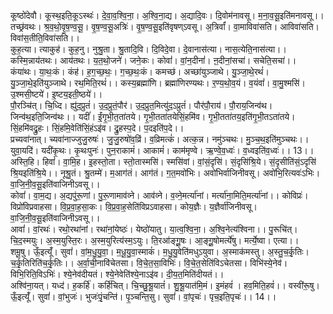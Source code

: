 

  
कूष्ठो॑देवौ। कूस्थ॒इति॒कूऽस्थः॑। दे॒वा॒व॒श्वि॒ना॒। अ॒श्वि॒ना॒द्य। अ॒द्यादि॒वः। दि॒वोम॑नावसू। म॒ना॒व॒सू॒इति॑मनावसू।। तच्छ्र॑वथः। श्र॒व॒थो॒वृ॒ष॒ण्व॒सू॒। वृ॒ष॒ण्व॒सू॒अत्रिः॑। वृ॒ष॒ण्व॒सू॒इति॑वृषण्ऽवसू। अ॒त्रिर्वां॑। वा॒माविवा॑सति। आविवा॑सति। विवा॑स॒तीति॒विवा॑सति।।  
कुह॒त्या। त्याकुह॑। कुह॒नु। नुश्रु॒ता। श्रु॒तादि॒वि। दि॒विदे॒वा। दे॒वानास॑त्या। नास॒त्येति॒नास॑त्या।। कस्मि॒न्नाय॑तथः। आय॑तथः। य॒त॒थो॒जने॑। जने॒कः। कोवां॑। वां॒न॒दीनां॑। ऩ॒दीनां॒सचा॑। सचेति॒सचा॑।।  
कंया॑थः। या॒थः॒कं। कंह॑। ह॒ग॒च्छ॒थः॒। ग॒च्छ॒थः॒कं। कमच्छ॑। अच्छा॑युञ्जाथे। यु॒ञ्जा॒थे॒रथं॑। यु॒ञ्जा॒थे॒इति॑युञ्जाथे। रथ॒मिति॒रथं॑।। कस्य॒ब्रह्मा॑णि। ब्रह्मा॑णिरण्यथः। र॒ण्य॒थो॒व॒यं। व॒यंवां॑। वा॒मु॒श्मसि॑। उ॒श्मसी॒ष्टये॑। इ॒ष्टय॒इती॒ष्ठये॑।।  
पौ॒रञ्चि॑त्। चि॒ध्दि। ह्यु॑द॒प्रुतं॑। उ॒द॒प्रुतं॒पौर॑। उ॒द॒प्रुत॒मित्यु॑द॒ऽप्रुतं॑। पौर॑पौ॒राय॑। पौ॒राय॒जिन्व॑थ। जिन्व॑थ॒इति॒जिन्व॑थः।। यदीं॑। ईं॒गृ॒भी॒त॒ता॑तये। गृ॒भी॒तता॑तयेसिं॒हमि॑व। गृ॒भी॒तता॑तय॒इति॑गृ॒भी॒तऽता॑तये। सिं॒हमि॑वद्रु॒हः। सिं॒हमि॒वेति॑सिं॒हंऽइ॑व। द्रु॒हस्प॒दे। प॒दइति॑प॒दे।।  
प्रच्यवा॑नात्। च्यवा॑नाज्जुजु॒रुषः॑। जु॒जु॒रुषो॑व॒व्रिं। व॒व्रिमत्कं॑। अत्क॒न्न। नमु॑ञ्चथः। मु॒ञ्च॒थ॒इति॑मुञ्चथः।। युवा॒यदि॑। यदी॑कृ॒थः। कृ॒थःपुनः॑। पुन॒राकामं॑। आकामं॑। काम॑मृण्वे। ऋ॒ण्वे॒व॒ध्वः॑। व॒ध्वइति॑व॒ध्वः॑।। 13।।  
अस्ति॒हि। हिवां॑। वा॒मि॒ह। इ॒हस्तो॒ता। स्तो॒तास्मसि॑। स्मसि॑वां। वां॒सं॒दृसि॑। सं॒दृसि॑श्रि॒ये। सं॒दृसीति॑सं॒ऽदृसि॑ श्रि॒यइति॑श्रि॒ये।। नूश्रु॒तं। श्रु॒तम्मे॑। म॒आग॑तं। आग॑तं। ग॒त॒मवो॑भिः। अवो॑भिर्वाजिनीवसू। अवो॑भि॒रित्यवः॑ऽभिः। वा॒जि॒नी॒व॒सू॒इति॑वाजिनीऽवसू।।  
कोवां॑। वा॒म॒द्य। अ॒द्यपु॑रू॒णां। पु॒रू॒णामाव॑व्ने। आव॑व्ने। व॒व्ने॒मर्त्या॑नां। मर्त्या॑ना॒मिति॒मर्त्या॑नां।। कोविप्रः॑। विप्रो॑विप्रवाहसा। वि॒प्र॒वा॒ह॒सा॒कः। वि॒प्र॒वा॒ह॒सेति॑विप्रऽवाहसा। कोय॒ज्ञैः। य॒ज्ञैर्वा॑जिनीवसू। वा॒जि॒नी॒व॒सू॒इति॑वाजिनीऽवसू।।  
आवां॑। वां॒रथः॑। रथो॒रथा॑नां। रथा॑नां॒येष्ठः॑। येष्ठो॑यातु। या॒त्व॒श्वि॒ना॒। अ॒श्वि॒नेत्य॑श्विना।। पु॒रूचि॑त्। चि॒द॒स्मयुः। अ॒स्म॒युस्ति॒रः। अ॒स्म॒युरित्य॑स्म॒ऽयुः। ति॒रआ॑ङ्गू॒॒षः। आ॒ङ्गू॒॒षोमर्त्ये॑षु। मर्त्ये॒ष्वा। एत्या।।  
शमू॒षु। ऊँ॒इत्यूँ॑। सुवां॑। वां॒म॒धु॒यु॒वा॒। म॒धू॒यु॒वा॒स्माकं॑। म॒धु॒यु॒वेति॑मधुऽयुवा। अ॒स्माक॑मस्तु। अ॒स्तु॒च॒र्कृ॒तिः। च॒र्कृ॒तिरिति॑च॒र्कृ॒तिः।। अ॒र्वा॒ची॒नावि॑चेतसा। वि॒चे॒त॒सा॒विभिः॑। वि॒चे॒त॒सेति॑विऽचेतसा। विभि॑स्ये॒नेव॑। विभि॒रिति॒विऽभिः॑। श्ये॒नेव॑दीयतं। श्ये॒नेवेति॑श्ये॒नाऽइ॑व। दी॒य॒त॒मिति॑दीयतं।।  
अश्वि॑ना॒यत्। यध्द॑। ह॒कर्हि॑। कर्हि॑चित्। चि॒च्छु॒श्रू॒यातं॑। शु॒श्रू॒यात॑मि॒मं। इ॒मंहवं॑ । हव॒मिति॒हवं॑।। वस्वी॑रू॒षु। ऊँ॒इत्यूँ॑। सुवां॑। वां॒भुजः॑। भुजः॑पृं॒चन्ति॑। पृ॒ञ्चन्ति॒सु। सुवां॑। वां॒पृचः॑। पृच॒इति॒पृचः॑।। 14।।  
